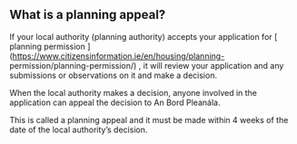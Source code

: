 ##  What is a planning appeal?

If your local authority (planning authority) accepts your application for [
planning permission ](https://www.citizensinformation.ie/en/housing/planning-
permission/planning-permission/) , it will review your application and any
submissions or observations on it and make a decision.

When the local authority makes a decision, anyone involved in the application
can appeal the decision to An Bord Pleanála.

This is called a planning appeal and it must be made within 4 weeks of the
date of the local authority’s decision.

